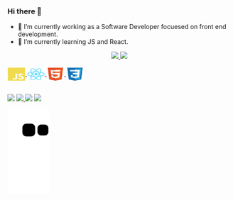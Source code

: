 ### Hi there 👋

- 🔭 I’m currently working as a Software Developer focuesed on front end development.
- 🌱 I’m currently learning JS and React.

<div align="center">
  <a href="https://github.com/amik94">
  <img height="180em" src="https://github-readme-stats.vercel.app/api?username=amik94&show_icons=true&theme=dracula&include_all_commits=true&count_private=true"/>
  <img height="180em" src="https://github-readme-stats.vercel.app/api/top-langs/?username=amik94&layout=compact&langs_count=7&theme=dracula"/>
</div>
<div style="display: inline_block"><br>
  <img align="center" alt="Armine-Js" height="30" width="40" src="https://raw.githubusercontent.com/devicons/devicon/master/icons/javascript/javascript-plain.svg">
  <img align="center" alt="Armine-React" height="30" width="40" src="https://raw.githubusercontent.com/devicons/devicon/master/icons/react/react-original.svg">
  <img align="center" alt="Armine-HTML" height="30" width="40" src="https://raw.githubusercontent.com/devicons/devicon/master/icons/html5/html5-original.svg">
  <img align="center" alt="Armine-CSS" height="30" width="40" src="https://raw.githubusercontent.com/devicons/devicon/master/icons/css3/css3-original.svg">
</div>
  
##

 <div> 
   <a href="https://www.youtube.com/channel/UCnn2a7uC2Dm2HxENylFYUYg" target="_blank"><img src="https://img.shields.io/badge/YouTube-FF0000?style=for-the-                 badge&logo=youtube&logoColor=white" target="_blank"></a>
   <a href="https://discord.gg/wagxzStdcR" target="_blank"><img src="https://img.shields.io/badge/Discord-7289DA?style=for-the-badge&logo=discord&logoColor=white" target="_blank">    </a> 
   <a href = "mailto:arminasilva9294@gmail.com"><img src="https://img.shields.io/badge/-Gmail-%23333?style=for-the-badge&logo=gmail&logoColor=white" target="_blank"></a>
   <a href="https://br.linkedin.com/in/armine-samvelovna-a49906123/pt" target="_blank"><img src="https://img.shields.io/badge/-LinkedIn-%230077B5?style=for-the-badge&logo=linkedin&logoColor=white" target="_blank"></a> 
   
  ![Snake animation](https://github.com/amik94/amik94/blob/output/github-contribution-grid-snake.svg)
</div>
